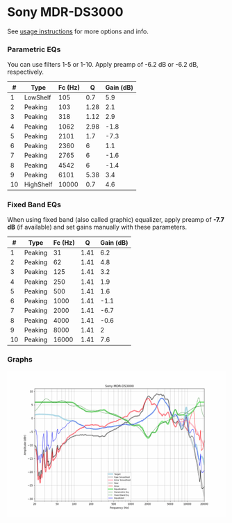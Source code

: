 # Sony MDR-DS3000
See [usage instructions](https://github.com/jaakkopasanen/AutoEq#usage) for more options and info.

### Parametric EQs
You can use filters 1-5 or 1-10. Apply preamp of -6.2 dB or -6.2 dB, respectively.

|   # | Type      |   Fc (Hz) |    Q |   Gain (dB) |
|-----|-----------|-----------|------|-------------|
|   1 | LowShelf  |       105 | 0.7  |         5.9 |
|   2 | Peaking   |       103 | 1.28 |         2.1 |
|   3 | Peaking   |       318 | 1.12 |         2.9 |
|   4 | Peaking   |      1062 | 2.98 |        -1.8 |
|   5 | Peaking   |      2101 | 1.7  |        -7.3 |
|   6 | Peaking   |      2360 | 6    |         1.1 |
|   7 | Peaking   |      2765 | 6    |        -1.6 |
|   8 | Peaking   |      4542 | 6    |        -1.4 |
|   9 | Peaking   |      6101 | 5.38 |         3.4 |
|  10 | HighShelf |     10000 | 0.7  |         4.6 |

### Fixed Band EQs
When using fixed band (also called graphic) equalizer, apply preamp of **-7.7 dB** (if available) and set gains manually with these parameters.

|   # | Type    |   Fc (Hz) |    Q |   Gain (dB) |
|-----|---------|-----------|------|-------------|
|   1 | Peaking |        31 | 1.41 |         6.2 |
|   2 | Peaking |        62 | 1.41 |         4.8 |
|   3 | Peaking |       125 | 1.41 |         3.2 |
|   4 | Peaking |       250 | 1.41 |         1.9 |
|   5 | Peaking |       500 | 1.41 |         1.6 |
|   6 | Peaking |      1000 | 1.41 |        -1.1 |
|   7 | Peaking |      2000 | 1.41 |        -6.7 |
|   8 | Peaking |      4000 | 1.41 |        -0.6 |
|   9 | Peaking |      8000 | 1.41 |         2   |
|  10 | Peaking |     16000 | 1.41 |         7.6 |

### Graphs
![](./Sony%20MDR-DS3000.png)
